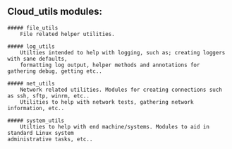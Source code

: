 
## Cloud_utils modules:

    ##### file_utils
        File related helper utilities.

    ##### log_utils
        Utilties intended to help with logging, such as; creating loggers with sane defaults,
        formatting log output, helper methods and annotations for gathering debug, getting etc..

    ##### net_utils
        Network related utilities. Modules for creating connections such as ssh, sftp, winrm, etc..
        Utilities to help with network tests, gathering network information, etc..

    ##### system_utils
        Utilties to help with end machine/systems. Modules to aid in standard Linux system
    administrative tasks, etc..


